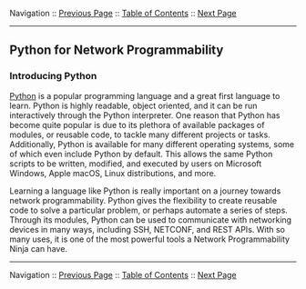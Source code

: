 Navigation :: [Previous Page](LTRPRG-1100-02a3-Git-Ex2.md) :: [Table of Contents](LTRPRG-1100-00-Intro.md#table-of-contents) :: [Next Page](LTRPRG-1100-02b2-Python-Ex1.md)

---

## Python for Network Programmability

### Introducing Python

[Python](https://www.python.org/) is a popular programming language and a great first language to learn. Python is 
highly readable, object oriented, and it can be run interactively through the Python interpreter. One reason that 
Python has become quite popular is due to its plethora of available packages of modules, or reusable code, to tackle 
many different projects or tasks. Additionally, Python is available for many different operating systems, some of 
which even include Python by default. This allows the same Python scripts to be written, modified, and executed by 
users on Microsoft Windows, Apple macOS, Linux distributions, and more.

Learning a language like Python is really important on a journey towards network programmability. Python gives the 
flexibility to create reusable code to solve a particular problem, or perhaps automate a series of steps. Through its 
modules, Python can be used to communicate with networking devices in many ways, including SSH, NETCONF, 
and REST APIs. With so many uses, it is one of the most powerful tools a Network Programmability Ninja can have.

---

Navigation :: [Previous Page](LTRPRG-1100-02a3-Git-Ex2.md) :: [Table of Contents](LTRPRG-1100-00-Intro.md#table-of-contents) :: [Next Page](LTRPRG-1100-02b2-Python-Ex1.md)
